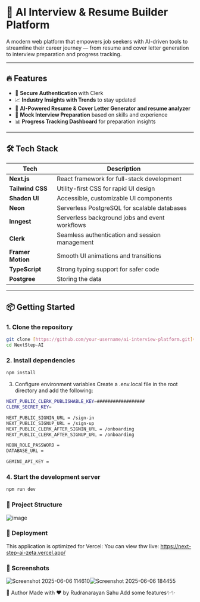 # 🧠 AI Interview & Resume Builder Platform 

A modern web platform that empowers job seekers with AI-driven tools to streamline their career journey — from resume and cover letter generation to interview preparation and progress tracking.

---

## 🔥 Features

- 🔐 **Secure Authentication** with Clerk
- 📈 **Industry Insights with Trends** to stay updated
- 📄 **AI-Powered Resume & Cover Letter Generator and resume analyzer**
- 🧠 **Mock Interview Preparation** based on skills and experience
- 📊 **Progress Tracking Dashboard** for preparation insights

---

## 🛠️ Tech Stack

| Tech             | Description                                      |
|------------------|--------------------------------------------------|
| **Next.js**      | React framework for full-stack development       |
| **Tailwind CSS** | Utility-first CSS for rapid UI design            |
| **Shadcn UI**    | Accessible, customizable UI components           |
| **Neon**         | Serverless PostgreSQL for scalable databases     |
| **Inngest**      | Serverless background jobs and event workflows   |
| **Clerk**        | Seamless authentication and session management   |
| **Framer Motion**| Smooth UI animations and transitions             |
| **TypeScript**   | Strong typing support for safer code             |
| **Postgree**     | Storing the data                                 |

---

## 📦 Getting Started

### 1. Clone the repository

```bash
git clone [https://github.com/your-username/ai-interview-platform.git](https://github.com/rudranarayan-01/NextStep-AI)
cd NextStep-AI

```
### 2. Install dependencies
```bash
npm install
```

3. Configure environment variables
Create a .env.local file in the root directory and add the following:

```bash
NEXT_PUBLIC_CLERK_PUBLISHABLE_KEY=##################
CLERK_SECRET_KEY=

NEXT_PUBLIC_SIGNIN_URL = /sign-in
NEXT_PUBLIC_SIGNUP_URL = /sign-up
NEXT_PUBLIC_CLERK_AFTER_SIGNIN_URL = /onboarding
NEXT_PUBLIC_CLERK_AFTER_SIGNUP_URL = /onboarding

NEON_ROLE_PASSWORD = 
DATABASE_URL = 

GEMINI_API_KEY = 

```

### 4. Start the development server

```bash
npm run dev
```

### 📁 Project Structure

![image](https://github.com/user-attachments/assets/51975705-a84a-462d-bd66-1d6676ca24e3)

### 🚀 Deployment

This application is optimized for Vercel:
You can view thw live: https://next-step-ai-zeta.vercel.app/

### 📸 Screenshots
![Screenshot 2025-06-06 114610](https://github.com/user-attachments/assets/0e62b586-744c-483a-948c-2888a88541c0)![Screenshot 2025-06-06 184455](https://github.com/user-attachments/assets/bfc9036d-5a3a-43f9-b735-64b8d19a081e)



🙌 Author
Made with ❤️ by Rudranarayan Sahu
Add some features✨✨

